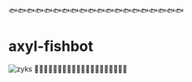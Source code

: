 🐟🐟🐟🐟🐟🐟🐟🐟🐟🐟🐟🐟🐟🐟🐟🐟🐟🐟🐟🐟
# axyl-fishbot
![zyks](https://media.discordapp.net/attachments/777622326782328852/986412739901669466/zyks.png)
🐠🐠🐠🐠🐠🐠🐠🐠🐠🐠🐠🐠🐠🐠🐠🐠🐠🐠🐠🐠
